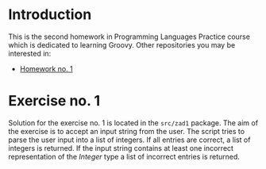 # Introduction

This is the second homework in Programming Languages Practice course which is dedicated to learning Groovy. Other repositories
you may be interested in:
* [Homework no. 1](https://github.com/balkon16/PJP_HW1)

# Exercise no. 1

Solution for the exercise no. 1 is located in the `src/zad1` package. The aim of the exercise is to accept an input string
from the user. The script tries to parse the user input into a list of integers. If all entries are correct, a list of integers
is returned. If the input string contains at least one incorrect representation of the *Integer* type a list of incorrect entries 
is returned.